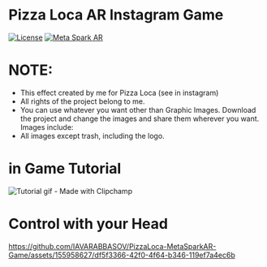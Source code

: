 # Pizza Loca AR Instagram Game

[![License](https://img.shields.io/badge/License-MIT-blue.svg)](https://github.com/IAVARABBASOV/PizzaLoca-MetaSparkAR-Game?tab=License-1-ov-file)
[![Meta Spark AR](https://img.shields.io/badge/Meta_Spark_AR-IA-blue)](https://spark.meta.com/)

# NOTE:
- This effect created by me for Pizza Loca (see in instagram)
- All rights of the project belong to me.
- You can use whatever you want other than Graphic Images. Download the project and change the images and share them wherever you want. Images include:
- All images except trash, including the logo.

# in Game Tutorial
![Tutorial gif - Made with Clipchamp](https://github.com/IAVARABBASOV/PizzaLoca-MetaSparkAR-Game/assets/155958627/ce47f5c6-a536-4443-8f19-44269b734a6c)

# Control with your Head

https://github.com/IAVARABBASOV/PizzaLoca-MetaSparkAR-Game/assets/155958627/df5f3366-42f0-4f64-b346-119ef7a4ec6b
